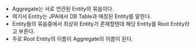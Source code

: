 - Aggregate는 서로 연관된 Entity의 묶음이다. 
- 여기서 Entity는 JPA에서 DB Table과 매칭된 Entity를 말한다. 
- Entity들의 묶음중에서 최상위 Entity가 존재할텐데 해당 Entity를 Root Entity라고 부른다. 
- 주로 Root Entity의 이름이 Aggregate의 이름이 된다. 
